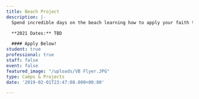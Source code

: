 ```yaml
---
title: Beach Project
description: |-
  Spend incredible days on the beach learning how to apply your faith to your sport and get equipped to be a spiritual leader on your campus! **Certified Athletic Trainers and athletic training students are needed** to support the athletes participating in this camp as they learn to apply Biblical Principles to athletics. Come and help change lives. The life God changes might be yours!

  **2021 Dates:** TBD

  #### Apply Below!
student: true
professional: true
staff: false
event: false
featured_image: "/uploads/VB Flyer.JPG"
type: Camps & Projects
date: '2019-02-01T23:47:08.000+00:00'

---
```

